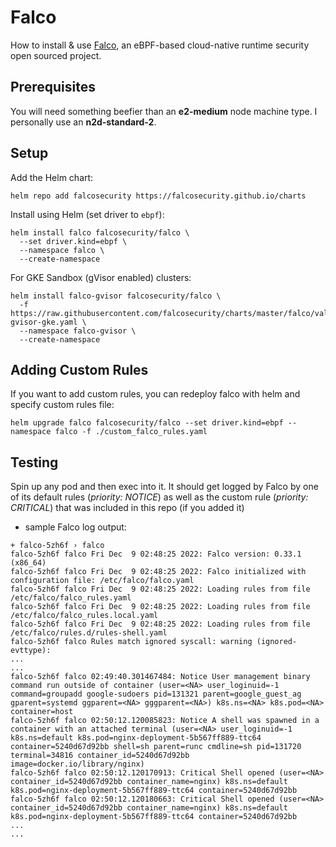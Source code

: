 # Falco
How to install & use [Falco](https://falco.org/), an eBPF-based cloud-native runtime security open sourced project.


## Prerequisites
You will need something beefier than an **e2-medium** node machine type.  I personally use an **n2d-standard-2**.

## Setup
Add the Helm chart:
```
helm repo add falcosecurity https://falcosecurity.github.io/charts
```


Install using Helm (set driver to `ebpf`):
```
helm install falco falcosecurity/falco \
  --set driver.kind=ebpf \
  --namespace falco \
  --create-namespace
```

For GKE Sandbox (gVisor enabled) clusters:
```
helm install falco-gvisor falcosecurity/falco \
  -f https://raw.githubusercontent.com/falcosecurity/charts/master/falco/values-gvisor-gke.yaml \
  --namespace falco-gvisor \
  --create-namespace
```


## Adding Custom Rules
If you want to add custom rules, you can redeploy falco with helm and specify custom rules file:
```
helm upgrade falco falcosecurity/falco --set driver.kind=ebpf --namespace falco -f ./custom_falco_rules.yaml
```

## Testing
Spin up any pod and then exec into it.  It should get logged by Falco by one of its default rules (*priority: NOTICE*) as well as the custom rule (*priority: CRITICAL*) that was included in this repo (if you added it)

- sample Falco log output:
```console
+ falco-5zh6f › falco
falco-5zh6f falco Fri Dec  9 02:48:25 2022: Falco version: 0.33.1 (x86_64)
falco-5zh6f falco Fri Dec  9 02:48:25 2022: Falco initialized with configuration file: /etc/falco/falco.yaml
falco-5zh6f falco Fri Dec  9 02:48:25 2022: Loading rules from file /etc/falco/falco_rules.yaml
falco-5zh6f falco Fri Dec  9 02:48:25 2022: Loading rules from file /etc/falco/falco_rules.local.yaml
falco-5zh6f falco Fri Dec  9 02:48:25 2022: Loading rules from file /etc/falco/rules.d/rules-shell.yaml
falco-5zh6f falco Rules match ignored syscall: warning (ignored-evttype):
...
...
falco-5zh6f falco 02:49:40.301467484: Notice User management binary command run outside of container (user=<NA> user_loginuid=-1 command=groupadd google-sudoers pid=131321 parent=google_guest_ag gparent=systemd ggparent=<NA> gggparent=<NA>) k8s.ns=<NA> k8s.pod=<NA> container=host
falco-5zh6f falco 02:50:12.120085823: Notice A shell was spawned in a container with an attached terminal (user=<NA> user_loginuid=-1 k8s.ns=default k8s.pod=nginx-deployment-5b567ff889-ttc64 container=5240d67d92bb shell=sh parent=runc cmdline=sh pid=131720 terminal=34816 container_id=5240d67d92bb image=docker.io/library/nginx)
falco-5zh6f falco 02:50:12.120170913: Critical Shell opened (user=<NA> container_id=5240d67d92bb container_name=nginx) k8s.ns=default k8s.pod=nginx-deployment-5b567ff889-ttc64 container=5240d67d92bb
falco-5zh6f falco 02:50:12.120180663: Critical Shell opened (user=<NA> container_id=5240d67d92bb container_name=nginx) k8s.ns=default k8s.pod=nginx-deployment-5b567ff889-ttc64 container=5240d67d92bb
...
...
```
